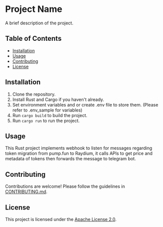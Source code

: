 # Project Name

A brief description of the project.

## Table of Contents

- [Installation](#installation)
- [Usage](#usage)
- [Contributing](#contributing)
- [License](#license)

## Installation

1. Clone the repository.
2. Install Rust and Cargo if you haven't already.
3. Set environment variables and or create .env file to store them. (Please refer to .env_sample for variables)
3. Run `cargo build` to build the project.
4. Run `cargo run` to run the project.

## Usage

This Rust project implements webhook to listen for messages regarding token migration from pump.fun to Raydium, it calls APIs to get price and metadata of tokens then forwards the message to telegram bot.

## Contributing

Contributions are welcome! Please follow the guidelines in [CONTRIBUTING.md](CONTRIBUTING.md).

## License

This project is licensed under the [Apache License 2.0](LICENSE).
